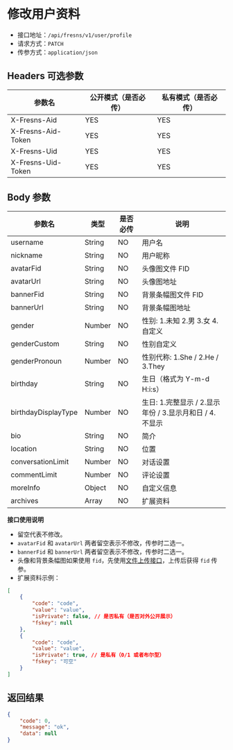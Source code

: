 # 修改用户资料

- 接口地址：`/api/fresns/v1/user/profile`
- 请求方式：`PATCH`
- 传参方式：`application/json`

## Headers 可选参数

| 参数名 | 公开模式（是否必传） | 私有模式（是否必传） |
| --- | --- | --- |
| X-Fresns-Aid | YES | YES |
| X-Fresns-Aid-Token | YES | YES |
| X-Fresns-Uid | YES | YES |
| X-Fresns-Uid-Token | YES | YES |

## Body 参数

| 参数名 | 类型 | 是否必传 | 说明 |
| --- | --- | --- | --- |
| username | String | NO | 用户名 |
| nickname | String | NO | 用户昵称 |
| avatarFid | String | NO | 头像图文件 FID |
| avatarUrl | String | NO | 头像图地址 |
| bannerFid | String | NO | 背景条幅图文件 FID |
| bannerUrl | String | NO | 背景条幅图地址 |
| gender | Number | NO | 性别: 1.未知 2.男 3.女 4.自定义 |
| genderCustom | String | NO | 性别自定义 |
| genderPronoun | Number | NO | 性别代称: 1.She / 2.He / 3.They |
| birthday | String | NO | 生日（格式为 Y-m-d H:i:s） |
| birthdayDisplayType | Number | NO | 生日: 1.完整显示 / 2.显示年份 / 3.显示月和日 / 4.不显示 |
| bio | String | NO | 简介 |
| location | String | NO | 位置 |
| conversationLimit | Number | NO | 对话设置 |
| commentLimit | Number | NO | 评论设置 |
| moreInfo | Object | NO | 自定义信息 |
| archives | Array | NO | 扩展资料 |

**接口使用说明**

- 留空代表不修改。
- `avatarFid` 和 `avatarUrl` 两者留空表示不修改，传参时二选一。
- `bannerFid` 和 `bannerUrl` 两者留空表示不修改，传参时二选一。
- 头像和背景条幅图如果使用 `fid`，先使用[文件上传接口](../file/uploads.md)，上传后获得 `fid` 传参。
- 扩展资料示例：

```json
[
    {
        "code": "code",
        "value": "value",
        "isPrivate": false, // 是否私有（是否对外公开展示）
        "fskey": null
    },
    {
        "code": "code",
        "value": "value",
        "isPrivate": true, // 是私有（0/1 或者布尔型）
        "fskey": "可空"
    }
]
```

## 返回结果

```json
{
    "code": 0,
    "message": "ok",
    "data": null
}
```
